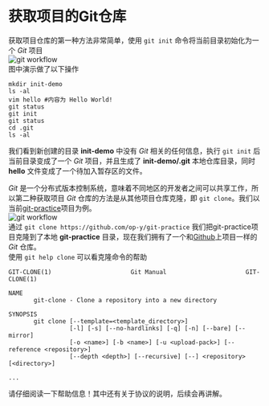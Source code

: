
# 获取项目的Git仓库

获取项目仓库的第一种方法非常简单，使用 `git init` 命令将当前目录初始化为一个 *Git* 项目  
![git workflow](https://github.com/op-y/git-practice/blob/master/images/2/snip.2-29.png)  
图中演示做了以下操作  

```
mkdir init-demo
ls -al
vim hello #内容为 Hello World!
git status
git init
git status
cd .git
ls -al
```
我们看到新创建的目录 **init-demo** 中没有 *Git* 相关的任何信息，执行 `git init` 后当前目录变成了一个 *Git* 项目，并且生成了 **init-demo/.git** 本地仓库目录，同时 **hello** 文件变成了一个待加入暂存区的文件。  

*Git* 是一个分布式版本控制系统，意味着不同地区的开发者之间可以共享工作，所以第二种获取项目 *Git* 仓库的方法是从其他项目仓库克隆，即 `git clone`。我们以当前[git-practice](https://github.com/op-y/git-practice)项目为例。  
![git workflow](https://github.com/op-y/git-practice/blob/master/images/2/snip.2-30.png)  
通过 `git clone https://github.com/op-y/git-practice` 我们把git-practice项目克隆到了本地 **git-practice** 目录，现在我们拥有了一个和[Github](https://github.com)上项目一样的 *Git* 仓库。  
使用 `git help clone` 可以看克隆命令的帮助  

```
GIT-CLONE(1)                      Git Manual                      GIT-CLONE(1)

NAME
       git-clone - Clone a repository into a new directory

SYNOPSIS
       git clone [--template=<template_directory>]
                 [-l] [-s] [--no-hardlinks] [-q] [-n] [--bare] [--mirror]
                 [-o <name>] [-b <name>] [-u <upload-pack>] [--reference <repository>]
                 [--depth <depth>] [--recursive] [--] <repository> [<directory>]

...
```

请仔细阅读一下帮助信息！其中还有关于协议的说明，后续会再讲解。
